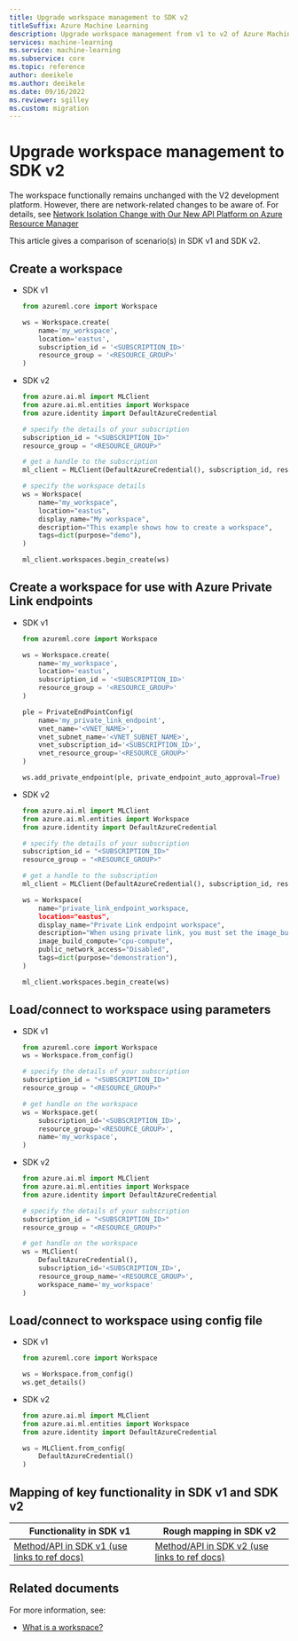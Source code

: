 ```yaml
---
title: Upgrade workspace management to SDK v2
titleSuffix: Azure Machine Learning
description: Upgrade workspace management from v1 to v2 of Azure Machine Learning SDK
services: machine-learning
ms.service: machine-learning
ms.subservice: core
ms.topic: reference
author: deeikele
ms.author: deeikele
ms.date: 09/16/2022
ms.reviewer: sgilley
ms.custom: migration
---
```


# Upgrade workspace management to SDK v2

The workspace functionally remains unchanged with the V2 development platform. However, there are network-related changes to be aware of. For details, see [Network Isolation Change with Our New API Platform on Azure Resource Manager](how-to-configure-network-isolation-with-v2.md?tabs=python)

This article gives a comparison of scenario(s) in SDK v1 and SDK v2.

## Create a workspace

* SDK v1

    ```python
    from azureml.core import Workspace
    
    ws = Workspace.create(
        name='my_workspace',
        location='eastus',
        subscription_id = '<SUBSCRIPTION_ID>'
        resource_group = '<RESOURCE_GROUP>'
    )
    ```

* SDK v2

    ```python
    from azure.ai.ml import MLClient
    from azure.ai.ml.entities import Workspace
    from azure.identity import DefaultAzureCredential
    
    # specify the details of your subscription
    subscription_id = "<SUBSCRIPTION_ID>"
    resource_group = "<RESOURCE_GROUP>"
    
    # get a handle to the subscription
    ml_client = MLClient(DefaultAzureCredential(), subscription_id, resource_group)
    
    # specify the workspace details
    ws = Workspace(
        name="my_workspace",
        location="eastus",
        display_name="My workspace",
        description="This example shows how to create a workspace",
        tags=dict(purpose="demo"),
    )
    
    ml_client.workspaces.begin_create(ws)
    ```

## Create a workspace for use with Azure Private Link endpoints

* SDK v1

    ```python
    from azureml.core import Workspace
    
    ws = Workspace.create(
        name='my_workspace',
        location='eastus',
        subscription_id = '<SUBSCRIPTION_ID>'
        resource_group = '<RESOURCE_GROUP>'
    )
    
    ple = PrivateEndPointConfig(
        name='my_private_link_endpoint',
        vnet_name='<VNET_NAME>',
        vnet_subnet_name='<VNET_SUBNET_NAME>',
        vnet_subscription_id='<SUBSCRIPTION_ID>', 
        vnet_resource_group='<RESOURCE_GROUP>'
    )
    
    ws.add_private_endpoint(ple, private_endpoint_auto_approval=True)
    ```

* SDK v2

    ```python
    from azure.ai.ml import MLClient
    from azure.ai.ml.entities import Workspace
    from azure.identity import DefaultAzureCredential
    
    # specify the details of your subscription
    subscription_id = "<SUBSCRIPTION_ID>"
    resource_group = "<RESOURCE_GROUP>"
    
    # get a handle to the subscription
    ml_client = MLClient(DefaultAzureCredential(), subscription_id, resource_group)
    
    ws = Workspace(
        name="private_link_endpoint_workspace,
        location="eastus",
        display_name="Private Link endpoint workspace",
        description="When using private link, you must set the image_build_compute property to a cluster name to use for Docker image environment building. You can also specify whether the workspace should be accessible over the internet.",
        image_build_compute="cpu-compute",
        public_network_access="Disabled",
        tags=dict(purpose="demonstration"),
    )
    
    ml_client.workspaces.begin_create(ws)
    ```

## Load/connect to workspace using parameters

* SDK v1

    ```python
    from azureml.core import Workspace
    ws = Workspace.from_config()
    
    # specify the details of your subscription
    subscription_id = "<SUBSCRIPTION_ID>"
    resource_group = "<RESOURCE_GROUP>"
    
    # get handle on the workspace
    ws = Workspace.get(
        subscription_id='<SUBSCRIPTION_ID>',
        resource_group='<RESOURCE_GROUP>',
        name='my_workspace',
    )
    ```

* SDK v2

    ```python
    from azure.ai.ml import MLClient
    from azure.ai.ml.entities import Workspace
    from azure.identity import DefaultAzureCredential
    
    # specify the details of your subscription
    subscription_id = "<SUBSCRIPTION_ID>"
    resource_group = "<RESOURCE_GROUP>"
    
    # get handle on the workspace
    ws = MLClient(
        DefaultAzureCredential(),
        subscription_id='<SUBSCRIPTION_ID>',
        resource_group_name='<RESOURCE_GROUP>',
        workspace_name='my_workspace'
    )
    ```

## Load/connect to workspace using config file

* SDK v1

    ```python
    from azureml.core import Workspace
    
    ws = Workspace.from_config()
    ws.get_details()
    ```

* SDK v2

    ```python
    from azure.ai.ml import MLClient
    from azure.ai.ml.entities import Workspace
    from azure.identity import DefaultAzureCredential
    
    ws = MLClient.from_config(
        DefaultAzureCredential()
    )
    ```

## Mapping of key functionality in SDK v1 and SDK v2

|Functionality in SDK v1|Rough mapping in SDK v2|
|-|-|
|[Method/API in SDK v1 (use links to ref docs)](/python/api/azureml-core/azureml.core.workspace.workspace)|[Method/API in SDK v2 (use links to ref docs)](/python/api/azure-ai-ml/azure.ai.ml.entities.workspace)|

## Related documents

For more information, see:

* [What is a workspace?](concept-workspace.md)

